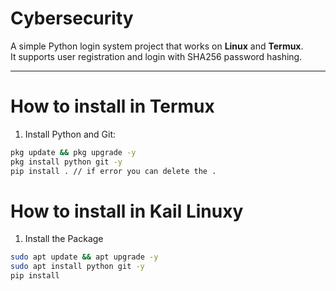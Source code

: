 # Cybersecurity

A simple Python login system project that works on **Linux** and **Termux**.  
It supports user registration and login with SHA256 password hashing.

---

# How to install in Termux

1. Install Python and Git:
```bash
pkg update && pkg upgrade -y
pkg install python git -y
pip install . // if error you can delete the .

```

# How to install in Kail Linuxy

1. Install the Package
```bash
sudo apt update && apt upgrade -y
sudo apt install python git -y
pip install
